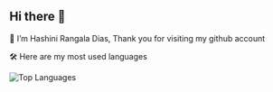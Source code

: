 ## Hi there 👋

 🔭 I’m Hashini Rangala Dias,
 Thank you for visiting my github account

 🛠️ Here are my most used languages

![Top Languages](https://github-readme-stats.vercel.app/api/top-langs/?username=Hashinirangala&layout=compact&langs_count=8&count_private=true&theme=radical)



<!--
![Top Languages](https://github-readme-stats-kappa-lovat-54.vercel.app/api/top-langs/?username=YOUR_USERNAME&layout=compact&langs_count=8&count_private=true&theme=radical)
-->
